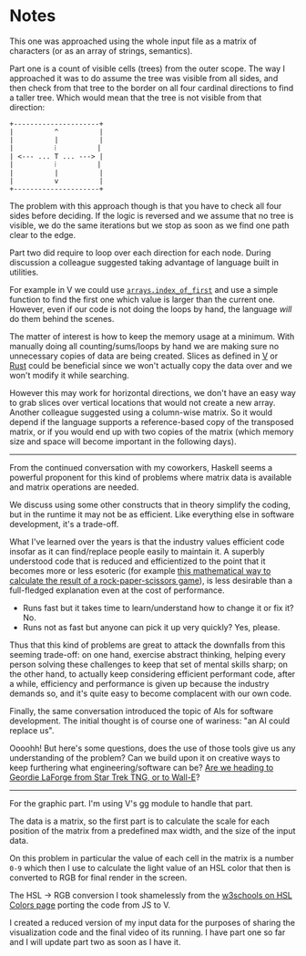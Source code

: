 # Notes

This one was approached using the whole input file as a matrix of characters (or as an array of strings, semantics). 

Part one is a count of visible cells (trees) from the outer scope. The way I approached it was to do assume the tree was visible from all sides, and then check from that tree to the border on all four cardinal directions to find a taller tree. Which would mean that the tree is not visible from that direction:

```
+---------------------+
|          ^          |
|          |          |
|          ⁞          |
| <--- ... T ... ---> |
|          ⁞          |
|          |          |
|          v          |
+---------------------+
```

The problem with this approach though is that you have to check all four sides before deciding. If the logic is reversed and we assume that no tree is visible, we do the same iterations but we stop as soon as we find one path clear to the edge.

Part two did require to loop over each direction for each node. During discussion a colleague suggested taking advantage of language built in utilities.

For example in V we could use [`arrays.index_of_first`](https://modules.vlang.io/arrays.html#index_of_first) and use a simple function to find the first one which value is larger than the current one. However, even if our code is not doing the loops by hand, the language _will_ do them behind the scenes.

The matter of interest is how to keep the memory usage at a minimum. With manually doing all counting/sums/loops by hand we are making sure no unnecessary copies of data are being created. Slices as defined in [V](https://github.com/vlang/v/blob/master/doc/docs.md#array-slices) or [Rust](https://doc.rust-lang.org/std/primitive.slice.html) could be beneficial since we won't actually copy the data over and we won't modify it while searching. 

However this may work for horizontal directions, we don't have an easy way to grab slices over vertical locations that would not create a new array. Another colleague suggested using a column-wise matrix. So it would depend if the language supports a reference-based copy of the transposed matrix, or if you would end up with two copies of the matrix (which memory size and space will become important in the following days).

---

From the continued conversation with my coworkers, Haskell seems a powerful proponent for this kind of problems where matrix data is available and matrix operations are needed.

We discuss using some other constructs that in theory simplify the coding, but in the runtime it may not be as efficient. Like everything else in software development, it's a trade-off. 

What I've learned over the years is that the industry values efficient code insofar as it can find/replace people easily to maintain it. A superbly understood code that is reduced and efficientized to the point that it becomes more or less esoteric (for example [this mathematical way to calculate the result of a rock-paper-scissors game](https://github.com/vinceynhz/AOC_22/tree/main/02)), is less desirable than a full-fledged explanation even at the cost of performance.

* Runs fast but it takes time to learn/understand how to change it or fix it? No.
* Runs not as fast but anyone can pick it up very quickly? Yes, please.

Thus that this kind of problems are great to attack the downfalls from this seeming trade-off: on one hand, exercise abstract thinking, helping every person solving these challenges to keep that set of mental skills sharp; on the other hand, to actually keep considering efficient performant code, after a while, efficiency and performance is given up because the industry demands so, and it's quite easy to become complacent with our own code.

Finally, the same conversation introduced the topic of AIs for software development. The initial thought is of course one of wariness: "an AI could replace us".

Oooohh! But here's some questions, does the use of those tools give us any understanding of the problem? Can we build upon it on creative ways to keep furthering what engineering/software can be? [Are we heading to Geordie LaForge from Star Trek TNG, or to Wall-E](https://www.youtube.com/watch?v=48mf2QUtUmg)?

---

For the graphic part. I'm using V's gg module to handle that part.

The data is a matrix, so the first part is to calculate the scale for each position of the matrix from a predefined max width, and the size of the input data.

On this problem in particular the value of each cell in the matrix is a number `0-9` which then I use to calculate the light value of an HSL color that then is converted to RGB for final render in the screen.

The HSL -> RGB conversion I took shamelessly from the [w3schools on HSL Colors page](https://www.w3schools.com/colors/colors_hsl.asp) porting the code from JS to V.

I created a reduced version of my input data for the purposes of sharing the visualization code and the final video of its running. I have part one so far and I will update part two as soon as I have it. 



